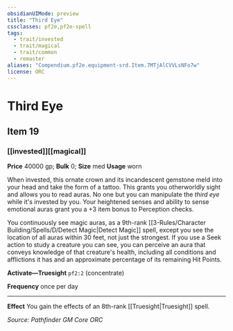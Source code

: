 ```yaml
---
obsidianUIMode: preview
title: "Third Eye"
cssclasses: pf2e,pf2e-spell
tags:
  - trait/invested
  - trait/magical
  - trait/common
  - remaster
aliases: "Compendium.pf2e.equipment-srd.Item.7MTjAlCVVLsNFo7w"
license: ORC
---
```

# Third Eye
## Item 19
### [[invested]][[magical]]


**Price** 40000 gp; 
**Bulk** 0; **Size** med
**Usage** worn

When invested, this ornate crown and its incandescent gemstone meld into your head and take the form of a tattoo. This grants you otherworldly sight and allows you to read auras. No one but you can manipulate the _third eye_ while it's invested by you. Your heightened senses and ability to sense emotional auras grant you a +3 item bonus to Perception checks.

You continuously see magic auras, as a 9th-rank [[3-Rules/Character Building/Spells/D/Detect Magic|Detect Magic]] spell, except you see the location of all auras within 30 feet, not just the strongest. If you use a Seek action to study a creature you can see, you can perceive an aura that conveys knowledge of that creature's health, including all conditions and afflictions it has and an approximate percentage of its remaining Hit Points.

**Activate—Truesight** `pf2:2` (concentrate)

**Frequency** once per day

* * *

**Effect** You gain the effects of an 8th-rank [[Truesight|Truesight]] spell.

*Source: Pathfinder GM Core*
*ORC*